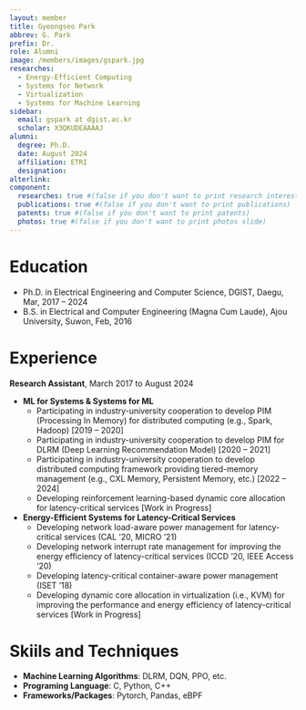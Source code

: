 ```yaml
---
layout: member
title: Gyeongseo Park
abbrev: G. Park
prefix: Dr.
role: Alumni
image: /members/images/gspark.jpg
researches:
  - Energy-Efficient Computing
  - Systems for Network
  - Virtualization
  - Systems for Machine Learning
sidebar:
  email: gspark at dgist.ac.kr
  scholar: X3QKUDEAAAAJ
alumni:
  degree: Ph.D.
  date: August 2024
  affiliation: ETRI
  designation: 
alterlink: 
component:
  researches: true #(false if you don't want to print research interest)
  publications: true #(false if you don't want to print publications)
  patents: true #(false if you don't want to print patents)
  photos: true #(false if you don't want to print photos slide)
---
```

# Education
* Ph.D. in Electrical Engineering and Computer Science, DGIST, Daegu, Mar, 2017 – 2024
* B.S. in Electrical and Computer Engineering (Magna Cum Laude), Ajou University, Suwon, Feb, 2016
  
<div class="bigspacer"></div>

# Experience
**Research Assistant**, March 2017 to August 2024

* **ML for Systems & Systems for ML**
  * Participating in industry-university cooperation to develop PIM (Processing In Memory) for distributed computing (e.g., Spark, Hadoop) [2019 – 2020]
  * Participating in industry-university cooperation to develop PIM for DLRM (Deep Learning Recommendation Model) [2020 – 2021]
  * Participating in industry-university cooperation to develop distributed computing framework providing tiered-memory management (e.g., CXL Memory, Persistent Memory, etc.) [2022 – 2024]
  * Developing reinforcement learning-based dynamic core allocation for latency-critical services [Work in Progress]
* **Energy-Efficient Systems for Latency-Critical Services**
  * Developing network load-aware power management for latency-critical services (CAL ’20, MICRO ’21)
  * Developing network interrupt rate management for improving the energy efficiency of latency-critical services (ICCD ’20, IEEE Access ‘20)
  * Developing latency-critical container-aware power management (ISET ’18)
  * Developing dynamic core allocation in virtualization (i.e., KVM) for improving the performance and energy efficiency of latency-critical services [Work in Progress]

<div class="bigspacer"></div>

# Skiils and Techniques
* **Machine Learning Algorithms**: DLRM, DQN, PPO, etc.
* **Programing Language**: C, Python, C++
* **Frameworks/Packages**: Pytorch, Pandas, eBPF